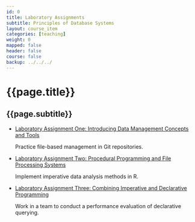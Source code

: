 ```yaml
---
id: 0 
title: Laboratory Assignments 
subtitle: Principles of Database Systems 
layout: course_item 
categories: [teaching]
weight: 0
mapped: false
header: false 
course: false 
backup: ../../../
---
```


# {{page.title}}

## {{page.subtitle}}

<ul>

<li><a href="{{site.baseurl}}teaching/cs380F2014/provide/labs/lab1/cs380F2014-lab1.pdf">Laboratory Assignment One: Introducing Data Management Concepts and Tools</a> <p>Practice file-based management in Git repositories.</p>

<li><a href="{{site.baseurl}}teaching/cs380F2014/provide/labs/lab2/cs380F2014-lab2.pdf">Laboratory Assignment Two: Procedural Programming and File Processing Systems</a> <p>Implement imperative data analysis methods in R.</p>

<li><a href="{{site.baseurl}}teaching/cs380F2014/provide/labs/lab3/cs380F2014-lab3.pdf">Laboratory Assignment Three:
Combining Imperative and Declarative Programming</a> <p>Work in a team to conduct a performance evaluation of
declarative querying.</p>

</ul>

